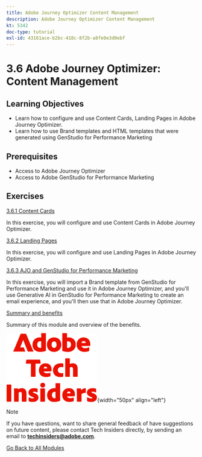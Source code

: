 ```yaml
---
title: Adobe Journey Optimizer Content Management
description: Adobe Journey Optimizer Content Management
kt: 5342
doc-type: tutorial
exl-id: 43161ace-b2bc-418c-8f2b-a8fe0e3d0ebf
---
```

# 3.6 Adobe Journey Optimizer: Content Management 

## Learning Objectives

- Learn how to configure and use Content Cards, Landing Pages in Adobe Journey Optimizer.
- Learn how to use Brand templates and HTML templates that were generated using GenStudio for Performance Marketing

## Prerequisites

- Access to Adobe Journey Optimizer
- Access to Adobe GenStudio for Performance Marketing

## Exercises

[3.6.1 Content Cards](./ex1.md)

In this exercise, you will configure and use Content Cards in Adobe Journey Optimizer.

[3.6.2 Landing Pages](./ex2.md)

In this exercise, you will configure and use Landing Pages in Adobe Journey Optimizer.

[3.6.3 AJO and GenStudio for Performance Marketing](./ex3.md)

In this exercise, you will import a Brand template from GenStudio for Performance Marketing and use it in Adobe Journey Optimizer, and you'll use Generative AI in GenStudio for Performance Marketing to create an email experience, and you'll then use that in Adobe Journey Optimizer.

[Summary and benefits](./summary.md)

Summary of this module and overview of the benefits.

![Tech Insiders](./../../../../assets/images/techinsiders.png){width="50px" align="left"}

>[!NOTE]
>
>If you have questions, want to share general feedback of have suggestions on future content, please contact Tech Insiders directly, by sending an email to **techinsiders@adobe.com**.

[Go Back to All Modules](./../../../../overview.md)
